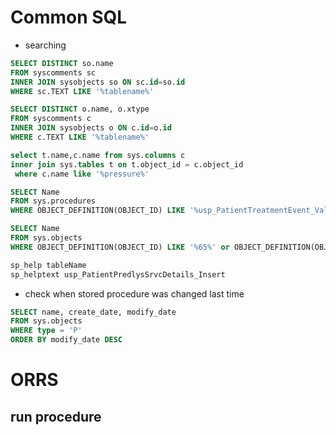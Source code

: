 
# Common SQL

* searching

```sql
SELECT DISTINCT so.name
FROM syscomments sc
INNER JOIN sysobjects so ON sc.id=so.id
WHERE sc.TEXT LIKE '%tablename%'

SELECT DISTINCT o.name, o.xtype
FROM syscomments c
INNER JOIN sysobjects o ON c.id=o.id
WHERE c.TEXT LIKE '%tablename%'

select t.name,c.name from sys.columns c 
inner join sys.tables t on t.object_id = c.object_id
 where c.name like '%pressure%'

SELECT Name
FROM sys.procedures
WHERE OBJECT_DEFINITION(OBJECT_ID) LIKE '%usp_PatientTreatmentEvent_Validate%' 

SELECT Name
FROM sys.objects
WHERE OBJECT_DEFINITION(OBJECT_ID) LIKE '%65%' or OBJECT_DEFINITION(OBJECT_ID) Like '%MKC%' 
```


```sql
sp_help tableName
sp_helptext usp_PatientPredlysSrvcDetails_Insert
```

* check when stored procedure was changed last time
```sql
SELECT name, create_date, modify_date 
FROM sys.objects
WHERE type = 'P'
ORDER BY modify_date DESC
```

 # ORRS
 ## run procedure
